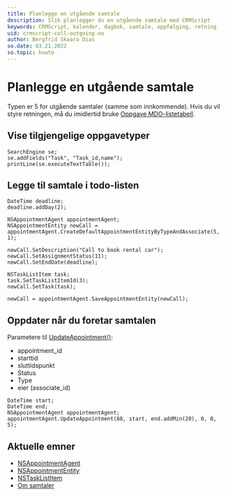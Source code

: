 ```yaml
---
title: Planlegge en utgående samtale
description: Slik planlegger du en utgående samtale med CRMScript
keywords: CRMScript, kalender, dagbok, samtale, oppfølging, retning
uid: crmscript-call-outgoing-no
author: Bergfrid Skaara Dias
so.date: 03.21.2022
so.topic: howto
---
```


# Planlegge en utgående samtale

Typen er 5 for utgående samtaler (samme som innkommende). Hvis du vil styre retningen, må du imidlertid bruke [Oppgave MDO-listetabell][5].

## Vise tilgjengelige oppgavetyper

```crmscript
SearchEngine se;
se.addFields("Task", "Task_id,name");
printLine(se.executeTextTable());
```

## Legge til samtale i todo-listen

```crmscript
DateTime deadline;
deadline.addDay(2);

NSAppointmentAgent appointmentAgent;
NSAppointmentEntity newCall = appointmentAgent.CreateDefaultAppointmentEntityByTypeAndAssociate(5, 1);

newCall.SetDescription("Call to book rental car");
newCall.SetAssignmentStatus(11);
newCall.SetEndDate(deadline);

NSTaskListItem task;
task.SetTaskListItemId(3);
newCall.SetTask(task);

newCall = appointmentAgent.SaveAppointmentEntity(newCall);
```

## Oppdater når du foretar samtalen

Parametere til [UpdateAppointment()][4]:

* appointment_id
* starttid
* sluttidspunkt
* Status
* Type
* eier (associate_id)

```crmscript
DateTime start;
DateTime end;
NSAppointmentAgent appointmentAgent;
appointmentAgent.UpdateAppointment(88, start, end.addMin(20), 0, 0, 5);
```

## Aktuelle emner

* [NSAppointmentAgent][1]
* [NSAppointmentEntity][2]
* [NSTaskListItem][3]
* [Om samtaler][6]

<!-- Referenced links -->
[1]: <xref:CRMScript.NetServer.NSAppointmentAgent>
[2]:<xref:CRMScript.NetServer.NSAppointmentEntity>
[3]:<xref:CRMScript.NetServer.NSTaskListItem>
[4]:<xref:CRMScript.NetServer.NSAppointmentAgent.UpdateAppointment(Integer,Integer,Integer,Integer)>
[5]:../../../database/tabeller/task.md
[6]: ../../overview.md#phone-calls
